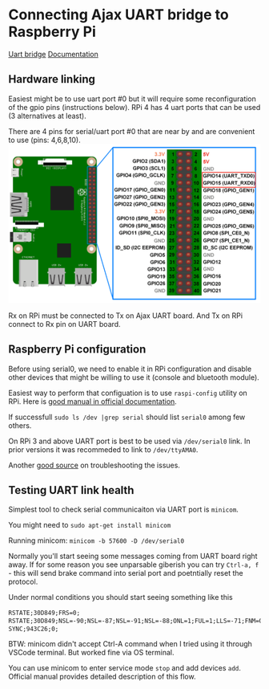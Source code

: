 # Connecting Ajax UART bridge to Raspberry Pi

[Uart bridge](https://support.ajax.systems/en/manuals/uartbridge/)
[Documentation](https://support.ajax.systems/en/manuals/uartbridge/)

## Hardware linking
Easiest might be to use uart port #0 but it will require some reconfiguration of the gpio pins (instructions below). RPi 4 has 4 uart ports that can be used (3 alternatives at least).

There are 4 pins for serial/uart port #0 that are near by and are convenient to use (pins: 4,6,8,10).
![Serial port pins](Raspberry-pi-UART-pins.png)

Rx on RPi must be connected to Tx on Ajax UART board. And Tx on RPi connect to Rx pin on UART board.

## Raspberry Pi configuration
Before using serial0, we need to enable it in RPi configuration and disable other devices that might be willing to use it (console and bluetooth module).

Easiest way to perform that configuation is to use `raspi-config` utility on RPi. Here is [good manual in official documentation](https://www.raspberrypi.com/documentation/computers/configuration.html#disabling-the-linux-serial-console).

If successfull `sudo ls /dev |grep serial` should list `serial0` among few others.

On RPi 3 and above UART port is best to be used via `/dev/serial0` link. In prior versions it was recommeded to link to `/dev/ttyAMA0`.

Another [good source](https://raspberrypi.stackexchange.com/questions/45570/how-do-i-make-serial-work-on-the-raspberry-pi3-pizerow-pi4-or-later-models/45571#45571) on troubleshooting the issues.

## Testing UART link health
Simplest tool to check serial communicaiton via UART port is `minicom`.

You might need to `sudo apt-get install minicom`

Running minicom: `minicom -b 57600 -D /dev/serial0`

Normally you'll start seeing some messages coming from UART board right away. If for some reason you see unparsable giberish you can try `Ctrl-a, f` - this will send brake command into serial port and poetntially reset the protocol.

Under normal conditions you should start seeing something like this
```
RSTATE;30D849;FRS=0;
RSTATE;30D849;NSL=-90;NSL=-87;NSL=-91;NSL=-88;ONL=1;FUL=1;LLS=-71;FNM=0;DPT=5;PRT=0;
SYNC;943C26;0;
```

BTW: minicom didn't accept Ctrl-A command when I tried using it through VSCode terminal. But worked fine via OS terminal.

You can use minicom to enter service mode `stop` and add devices `add`. Official manual provides detailed description of this flow.
